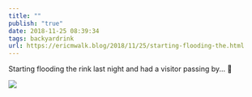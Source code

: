 ```yaml
---
title: ""
publish: "true"
date: 2018-11-25 08:39:34
tags: backyardrink
url: https://ericmwalk.blog/2018/11/25/starting-flooding-the.html
---
```


Starting flooding the rink last night and had a visitor passing by... 🦌

![](https://ericmwalk.blog/uploads/2022/fd44fe5f7b.jpg)